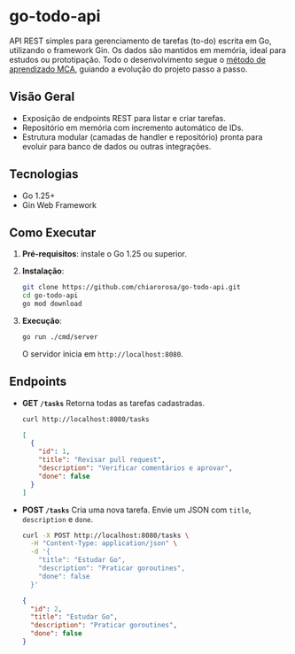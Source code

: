 # go-todo-api

API REST simples para gerenciamento de tarefas (to-do) escrita em Go, utilizando o framework Gin. Os dados são mantidos em memória, ideal para estudos ou prototipação. Todo o desenvolvimento segue o [método de aprendizado MCA](https://github.com/chiarorosa/mca-method/blob/main/golang/go_beginner.guideline.md), guiando a evolução do projeto passo a passo.

## Visão Geral

- Exposição de endpoints REST para listar e criar tarefas.
- Repositório em memória com incremento automático de IDs.
- Estrutura modular (camadas de handler e repositório) pronta para evoluir para banco de dados ou outras integrações.

## Tecnologias

- Go 1.25+
- Gin Web Framework

## Como Executar

1. **Pré-requisitos**: instale o Go 1.25 ou superior.
2. **Instalação**:

   ```bash
   git clone https://github.com/chiarorosa/go-todo-api.git
   cd go-todo-api
   go mod download
   ```

3. **Execução**:

   ```bash
   go run ./cmd/server
   ```

   O servidor inicia em `http://localhost:8080`.

## Endpoints

- **GET `/tasks`**
  Retorna todas as tarefas cadastradas.

  ```bash
  curl http://localhost:8080/tasks
  ```

  ```json
  [
    {
      "id": 1,
      "title": "Revisar pull request",
      "description": "Verificar comentários e aprovar",
      "done": false
    }
  ]
  ```

- **POST `/tasks`**
  Cria uma nova tarefa. Envie um JSON com `title`, `description` e `done`.

  ```bash
  curl -X POST http://localhost:8080/tasks \
    -H "Content-Type: application/json" \
    -d '{
      "title": "Estudar Go",
      "description": "Praticar goroutines",
      "done": false
    }'
  ```

  ```json
  {
    "id": 2,
    "title": "Estudar Go",
    "description": "Praticar goroutines",
    "done": false
  }
  ```
